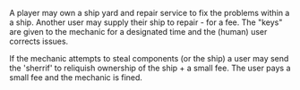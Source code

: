 A player may own a ship yard and repair service to fix the problems within a a ship. Another user may supply their ship to repair - for a fee.
The "keys" are given to the mechanic for a designated time and the (human) user corrects issues.

If the mechanic attempts to steal components (or the ship) a user may send the 'sherrif' to reliquish ownership of the ship + a small fee. The user pays a small fee and the mechanic is fined.
